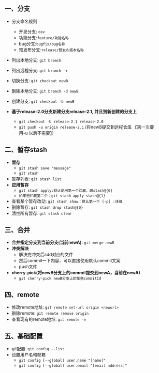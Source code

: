 ## 一、分支

- 分支命名规则
  - 开发分支: `dev`
  - 功能分支:`feature/功能名称`
  - bug分支:`bugfix/bug名称`
  - 预发布分支:`release/预发布版本名称`

- 列出本地分支:  `git branch`
- 列出远程分支:  `git branch -r `
- 切换分支: `git checkout newB`
- 删除本地分支: `git branch -d newB`
- 创建分支: `git checkout -b newB`
- **基于release-2.0分支新建分支release-2.1, 并且到新创建的分支上**
  - `git checkout -b release-2.1 release-2.0`
  - `git push -u origin release-2.1`  (将newB提交到远程仓库  【第一次要用-u 以后不需要】)

## 二、暂存stash

- **暂存**
  - `git stash save "message"`
  - `git stash`
- 暂存列表: `git stash list`
- **应用暂存**
  - `git stash apply:默认使用第一个贮藏，即stash@{0}` 
  - `如果想贮藏第二个：git stash apply stash@{1}`
- 查看某个暂存改动: `git stash show：默认第一个 [-p] :详细`
- 删除暂存: `git stash drop stash@{0}`
- 清空所有暂存: `git stash clear`

## 三、合并

- **合并指定分支到当前分支(当前newA)**: `git merge newB`
- **冲突解决**
  - 解决完冲突后add对应的文件
  - 然后commit一下内容，可以直接使用默认commit文案
  - push文件
- **cherry-pick(将newB分支上的commit提交到newA，当前在newA)**
  - `git cherry-pick newB分支上的某些commitId`

## 四、remote

- 修改remote地址: `git remote set-url origin <newurl>`
- 删除remote: `git remote remove origin`
- 查看现有的remote地址: `git remote -v`

## 五、基础配置

- git配置: `git config --list`
- 设置用户名和邮箱
  - `git config [--global] user.name "[name]"`
  - `git config [--global] user.email "[email address]"`

​	